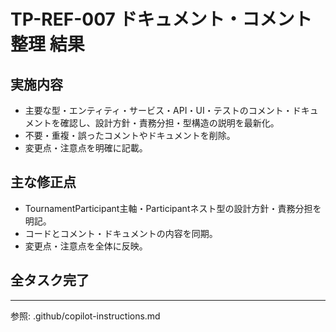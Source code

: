 # TP-REF-007 ドキュメント・コメント整理 結果

## 実施内容

- 主要な型・エンティティ・サービス・API・UI・テストのコメント・ドキュメントを確認し、設計方針・責務分担・型構造の説明を最新化。
- 不要・重複・誤ったコメントやドキュメントを削除。
- 変更点・注意点を明確に記載。

## 主な修正点

- TournamentParticipant主軸・Participantネスト型の設計方針・責務分担を明記。
- コードとコメント・ドキュメントの内容を同期。
- 変更点・注意点を全体に反映。

## 全タスク完了

---

参照: .github/copilot-instructions.md
